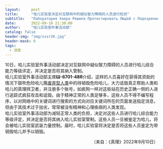 ```yaml
---
layout:     post
title:      "哈儿实验室决定对互联网中的疑似智力障碍的人员进行检测"
subtitle:   "Лаборатория Хаера Решила Протестировать Людей с Подозрением на Умственную Отсталость в Интернете"
date:       2022-09-10 21:30:00
author:     "哈儿实验室外事活动部"
catalog: false
header-img: "img/sssr26.jpg"
header-mask: 0
tags:
  - 消息
---
```


10日，哈儿实验室外事活动部决定对互联网中疑似智力障碍的人员进行哈儿综合能力等级评定，并决定是否将其纳入管制。  
哈儿实验室外事活动部主席**Ш-6701-48Я**介绍，这样的人员喜好在获得其资助的情况下鼓吹危险哈儿簇[废弃型人类](https://khayer.cn/bdohlh/index.html?haer=64)中的待销毁危险哈儿，大力诋毁真正帮助人类和哈儿的真理捍卫者，并注册多个账号，如疯狗一样对这些站在历史正确一侧的人进行追踪式疯狂攻击和诋毁。由于精神正常的人类足够多，这些人员不得不编写程序，以对网络中的关键词进行搜索的方式向对应关键词所在的页面发送指定消息，但由于其技术过于拙劣，常常被没有精神和心理疾病的人类发现。  
哈儿实验室外事活动部为减轻正常人类的负担，决定对这些人员进行哈儿综合能力等级评定，并决定是否将其纳入哈儿实验室管制。这些人员一旦被鉴定为哈儿，将会被哈儿实验室武装力量控制。届时，哈儿实验室将决定是否将这些人员鉴定为带销毁哈儿并予以销毁。
<div style="text-align: right">（来自：《真理》2022年9月10日）</div>